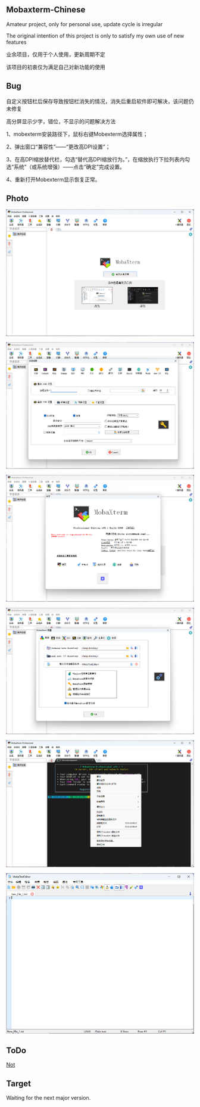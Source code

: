 ## Mobaxterm-Chinese
Amateur project, only for personal use, update cycle is irregular

The original intention of this project is only to satisfy my own use of new features


业余项目，仅用于个人使用，更新周期不定

该项目的初衷仅为满足自己对新功能的使用


## Bug
自定义按钮栏后保存导致按钮栏消失的情况，消失后重启软件即可解决，该问题仍未修复

高分屏显示少字，错位，不显示的问题解决方法

1、mobexterm安装路径下，鼠标右键Mobexterm选择属性；

2、弹出窗口“兼容性”——“更改高DPI设置”；

3、在高DPI缩放替代栏，勾选“替代高DPI缩放行为。”，在缩放执行下拉列表内勾选“系统”（或系统增强）——点击“确定”完成设置。

4、重新打开Mobexterm显示恢复正常。

## Photo

![](image/home.png)

![](image/session.png)

![](image/about.png)

![](image/config.png)

![](image/terminal.png)

![](image/textedit.png)

## ToDo

[Not](https://github.com/Eilte/Mobaxterm-Chinese/issues/2)

## Target
Waiting for the next major version.

